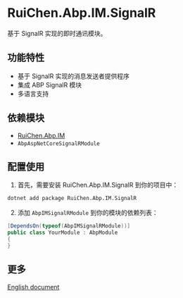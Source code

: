 # RuiChen.Abp.IM.SignalR

基于 SignalR 实现的即时通讯模块。

## 功能特性

* 基于 SignalR 实现的消息发送者提供程序
* 集成 ABP SignalR 模块
* 多语言支持

## 依赖模块

* [RuiChen.Abp.IM](../RuiChen.Abp.IM/README.md)
* `AbpAspNetCoreSignalRModule`

## 配置使用

1. 首先，需要安装 RuiChen.Abp.IM.SignalR 到你的项目中：

```bash
dotnet add package RuiChen.Abp.IM.SignalR
```

2. 添加 `AbpIMSignalRModule` 到你的模块的依赖列表：

```csharp
[DependsOn(typeof(AbpIMSignalRModule))]
public class YourModule : AbpModule
{
}
```

## 更多

[English document](README.EN.md)
